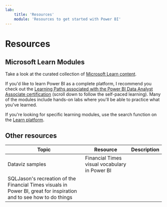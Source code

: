 ```yaml
---
lab:
    title: 'Resources'
    module: 'Resources to get started with Power BI'
---
```


# Resources

## Microsoft Learn Modules

Take a look at the curated collection of [Microsoft Learn content](https://aka.ms/pbilearn). 

If you'd like to learn Power BI as a complete platform, I recommend you check out the [Learning Paths associated with the Power BI Data Analyst Associate certification](https://learn.microsoft.com/credentials/certifications/power-bi-data-analyst-associate/?azure-portal=true) (scroll down to follow the self-paced learning). Many of the modules include hands-on labs where you'll be able to practice what you've learned.

If you're looking for specific learning modules, use the search function on the [Learn platform](https://learn.microsoft.com/training/browse/?expanded=power-platform&products=power-bi).


## Other resources

| Topic  | Resource | Description |
|----------|----------| -------------------------|
Dataviz samples | Financial Times visual vocabulary in Power BI
|  SQLJason's recreation of the Financial Times visuals in Power BI, great for inspiration and to see how to do things
